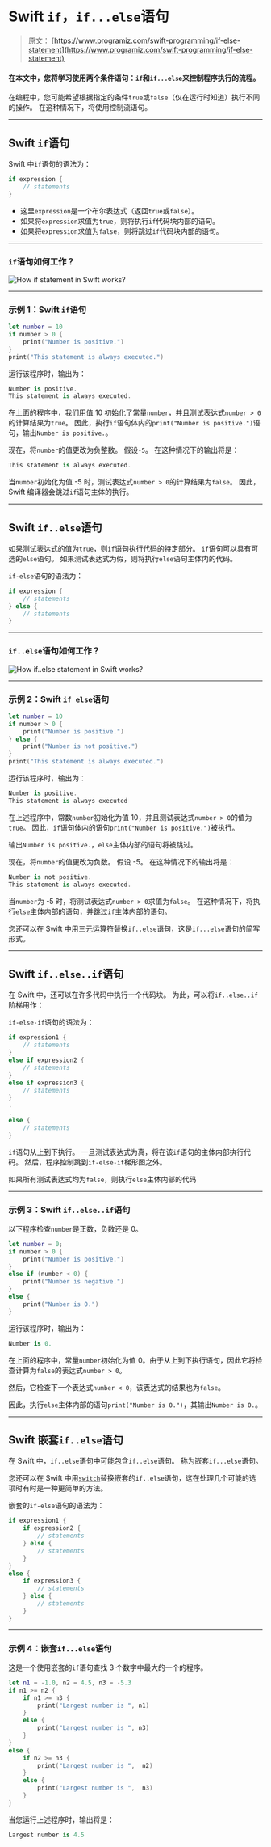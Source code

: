# Swift `if`，`if...else`语句

> 原文： [https://www.programiz.com/swift-programming/if-else-statement](https://www.programiz.com/swift-programming/if-else-statement)

#### 在本文中，您将学习使用两个条件语句：`if`和`if...else`来控制程序执行的流程。

在编程中，您可能希望根据指定的条件`true`或`false`（仅在运行时知道）执行不同的操作。 在这种情况下，将使用控制流语句。

* * *

## Swift `if`语句

Swift 中`if`语句的语法为：

```swift
if expression {
	// statements
}
```

*   这里`expression`是一个布尔表达式（返回`true`或`false`）。
*   如果将`expression`求值为`true`，则将执行`if`代码块内部的语句。
*   如果将`expression`求值为`false`，则将跳过`if`代码块内部的语句。

* * *

### `if`语句如何工作？

![How if statement in Swift works?](img/0c6f06dfe264a57db181945e633cfbe0.png "Swift if statement working")

* * *

### 示例 1：Swift `if`语句

```swift
let number = 10
if number > 0 {
	print("Number is positive.")
}
print("This statement is always executed.") 
```

运行该程序时，输出为：

```swift
Number is positive.
This statement is always executed.
```

在上面的程序中，我们用值 10 初始化了常量`number`，并且测试表达式`number > 0`的计算结果为`true`。 因此，执行`if`语句体内的`print("Number is positive.")`语句，输出`Number is positive.`。

现在，将`number`的值更改为负整数。 假设`-5`。 在这种情况下的输出将是：

```swift
This statement is always executed.
```

当`number`初始化为值 -5 时，测试表达式`number > 0`的计算结果为`false`。 因此，Swift 编译器会跳过`if`语句主体的执行。

* * *

## Swift `if..else`语句

如果测试表达式的值为`true`，则`if`语句执行代码的特定部分。 `if`语句可以具有可选的`else`语句。 如果测试表达式为假，则将执行`else`语句主体内的代码。

`if-else`语句的语法为：

```swift
if expression {
	// statements
} else {
	// statements
}
```

* * *

### `if..else`语句如何工作？

![How if..else statement in Swift works?](img/ff736a891ca5a06ce3ac9537bd2e566a.png "Swift if..else statement working")

* * *

### 示例 2：Swift `if else`语句

```swift
let number = 10
if number > 0 {
	print("Number is positive.")
} else {
	print("Number is not positive.")
}
print("This statement is always executed.") 
```

运行该程序时，输出为：

```swift
Number is positive.
This statement is always executed
```

在上述程序中，常数`number`初始化为值 10，并且测试表达式`number > 0`的值为`true`。 因此，`if`语句体内的语句`print("Number is positive.")`被执行。

输出`Number is positive.`，`else`主体内部的语句将被跳过。

现在，将`number`的值更改为负数。 假设 -5。 在这种情况下的输出将是：

```swift
Number is not positive.
This statement is always executed.
```

当`number`为 -5 时，将测试表达式`number > 0`求值为`false`。 在这种情况下，将执行`else`主体内部的语句，并跳过`if`主体内部的语句。

您还可以在 Swift 中用[三元运算符](/swift-programming/ternary-conditional-operator "Swift ternary conditional operator")替换`if..else`语句，这是`if...else`语句的简写形式。

* * *

## Swift `if..else..if`语句

在 Swift 中，还可以在许多代码中执行一个代码块。 为此，可以将`if..else..if`阶梯用作：

`if-else-if`语句的语法为：

```swift
if expression1 {
	// statements
}
else if expression2 {
	// statements
}
else if expression3 {
	// statements
}
.
.
else {
	// statements
}
```

`if`语句从上到下执行。 一旦测试表达式为真，将在该`if`语句的主体内部执行代码。 然后，程序控制跳到`if-else-if`梯形图之外。

如果所有测试表达式均为`false`，则执行`else`主体内部的代码

* * *

### 示例 3：Swift `if..else..if`语句

以下程序检查`number`是正数，负数还是 0。

```swift
let number = 0;
if number > 0 {
	print("Number is positive.")
}
else if (number < 0) {
	print("Number is negative.")
}
else {
	print("Number is 0.")
} 
```

运行该程序时，输出为：

```swift
Number is 0.
```

在上面的程序中，常量`number`初始化为值 0。由于从上到下执行语句，因此它将检查计算为`false`的表达式`number > 0`。

然后，它检查下一个表达式`number < 0`，该表达式的结果也为`false`。

因此，执行`else`主体内部的语句`print("Number is 0.")`，其输出`Number is 0.`。

* * *

## Swift 嵌套`if..else`语句

在 Swift 中，`if..else`语句中可能包含`if..else`语句。 称为嵌套`if...else`语句。

您还可以在 Swift 中用[`switch`](/swift-programming/switch-statement "Swift switch statement")替换嵌套的`if..else`语句，这在处理几个可能的选项时有时是一种更简单的方法。

嵌套的`if-else`语句的语法为：

```swift
if expression1 {
	if expression2 {
		// statements
	} else {
		// statements
	}
}
else {
	if expression3 {
		// statements
	} else {
		// statements
	}
}
```

* * *

### 示例 4：嵌套`if...else`语句

这是一个使用嵌套的`if`语句查找 3 个数字中最大的一个的程序。

```swift
let n1 = -1.0, n2 = 4.5, n3 = -5.3
if n1 >= n2 {
	if n1 >= n3 {
		print("Largest number is ", n1)
	}
	else {
		print("Largest number is ", n3)
	}
}
else {
	if n2 >= n3 {
		print("Largest number is ",  n2)
	}
	else {
		print("Largest number is ",  n3)
	}
} 
```

当您运行上述程序时，输出将是：

```swift
Largest number is 4.5
```